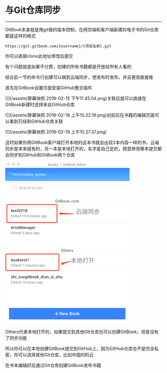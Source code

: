 # 与Git仓库同步

---

GItBook本身就是用git做的版本控制，在网页端和客户端新建的电子书的Git仓库都是这样的格式

`https://git.gitbook.com/{username}/{项目名称}.git`

你可以直接clone此地址修改后提交

有个问题就是如果不付费，创建的所有书籍都是开放给所有人看的

结合前一节的命令行创建可以做到云端同步，想发布时发布，并且更改直接推

首先在GitBook设置页面安装GitHub整合插件

![](/assets/屏幕快照 2018-02-15 下午11.45.04.png)关联后就可以直接在GitBook新建时选择来自GitHub仓库

![](/assets/屏幕快照 2018-02-18 上午10.22.19.png)创前后在书籍的编辑页面可以看到已经和GitHub仓库关联

![](/assets/屏幕快照 2018-02-18 上午10.27.37.png)

这时如果你用GItBook客户端打开本地的这本书就会出现2本内容一样的书，云端同步是本来就有的，另一本是本地打开的，名字是自己定的，随意修改哪本提交都会同步到GItHub和GitBook两个仓库


![](/assets/image4.png)

Others代表本地打开的，如果提交到其他GIt仓库也可以创建GitBook，但是没有了同步功能

所以你可以在本地创建GitBook提交到GitHub上，因为GItHub仓库也不是完全私密，你可以选择其他Git仓库，比如中国的码云

在书本编辑好后通过Git仓库创建GitBook发布书籍

